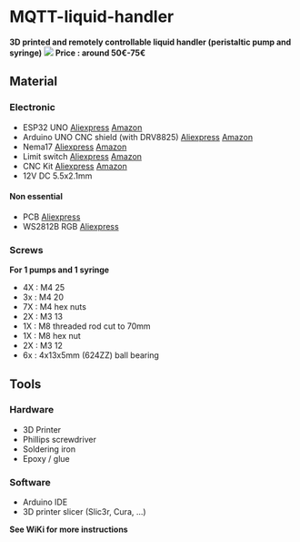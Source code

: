 MQTT-liquid-handler
=====
**3D printed and remotely controllable liquid handler (peristaltic pump and syringe)**
<img src="https://github.com/botabotlab/MQTT-liquid-handler/blob/master/Pictures/demo.jpg?raw=true">
**Price : around 50€-75€**

Material 
-----
### Electronic 
- ESP32 UNO [Aliexpress](https://www.aliexpress.com/item/32839196190.html) [Amazon](https://www.amazon.fr/ESP32-Carte-Bluetooth-ESP-32-ESP32S/dp/B07FS8FV1K/ref=sr_1_3?__mk_fr_FR=%C3%85M%C3%85%C5%BD%C3%95%C3%91&keywords=esp32+uno&qid=1585217045&sr=8-3) 
- Arduino UNO CNC shield (with DRV8825) [Aliexpress](https://www.aliexpress.com/item/32808956717.html) [Amazon](https://www.amazon.fr/dp/B082Y4B6HC/)
- Nema17 [Aliexpress](https://www.aliexpress.com/item/32376023464.html) [Amazon](https://www.amazon.fr/dp/B07CZHLKTC)
- Limit switch [Aliexpress](https://www.aliexpress.com/item/32951447527.html) [Amazon](https://www.amazon.fr/dp/B073XGRRM4)
- CNC Kit [Aliexpress](https://www.aliexpress.com/item/33031649687.html) [Amazon](https://www.amazon.fr/dp/B06Y2BSCL7)
- 12V DC 5.5x2.1mm 

#### Non essential
- PCB [Aliexpress](https://www.aliexpress.com/item/32854111824.html ) 
- WS2812B RGB [Aliexpress](https://www.aliexpress.com/item/32682015405.html) 

### Screws 
**For 1 pumps and 1 syringe**
- 4X : M4 25
- 3x : M4 20
- 7X : M4 hex nuts
- 2X : M3 13
- 1X : M8 threaded rod cut to 70mm
- 1X : M8 hex nut
- 2X : M3 12
- 6x : 4x13x5mm (624ZZ) ball bearing 

Tools 
-----
### Hardware
- 3D Printer
- Phillips screwdriver
- Soldering iron
- Epoxy / glue

### Software
- Arduino IDE
- 3D printer slicer (Slic3r, Cura, ...)

**See WiKi for more instructions**
